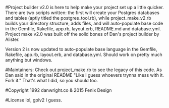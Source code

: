 #Project builder v2.0 is here to help make your project set up a little quicker. There are two scripts written: the first will create your Postgres databases and tables (aptly titled the postgres_tool.rb), while project_make_v2.rb builds your directory structure, adds files, and will auto-populate base code in the Gemfile, Rakefile, app.rb, layout.erb, README.md and database.yml. Project make v2.0 was built off the solid bones of Dan's project builder by Alister. 

Version 2 is now updated to auto-populate base language in the Gemfile, Rakefile, app.rb, layout.erb, and database.yml.
Should work on pretty much anything but windows.

#Maintainers:
Check out project_make.rb to see the legacy of this code.  As Dan said in the original README "Like I guess whoevers trynna mess with it. Fork it." That's what I did, so you should too.

#Copyright
1992 danwright.co 
& 2015 Fenix Design

#License
lol, gplv2 I guess.
